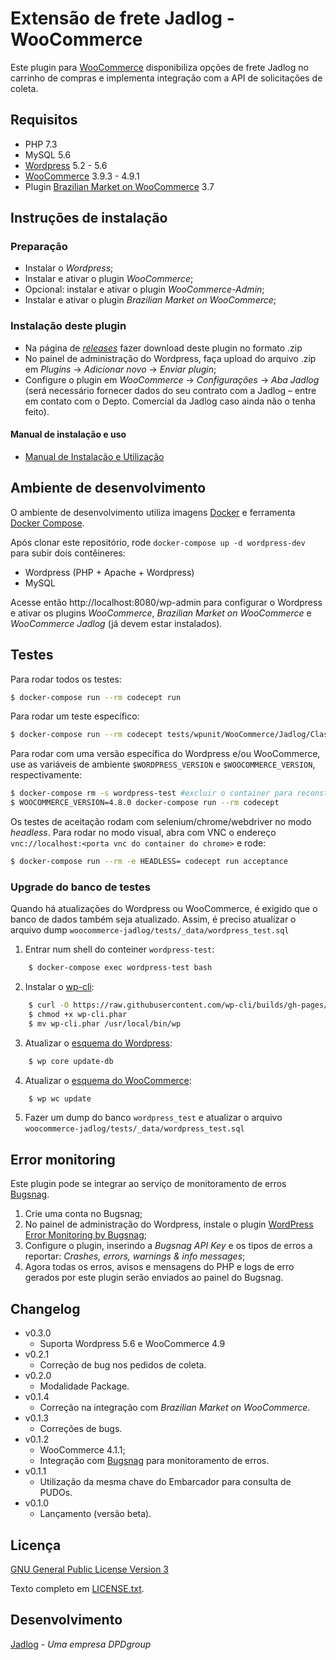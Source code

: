 # Extensão de frete Jadlog - WooCommerce

Este plugin para [WooCommerce](https://woocommerce.com) disponibiliza opções de frete Jadlog no carrinho de compras e implementa integração com a API de solicitações de coleta.


## Requisitos

* PHP 7.3
* MySQL 5.6
* [Wordpress](https://wordpress.org) 5.2 - 5.6
* [WooCommerce](https://woocommerce.com) 3.9.3 - 4.9.1
* Plugin [Brazilian Market on WooCommerce](https://wordpress.org/plugins/woocommerce-extra-checkout-fields-for-brazil/) 3.7


## Instruções de instalação

### Preparação
* Instalar o *Wordpress*;
* Instalar e ativar o plugin *WooCommerce*;
* Opcional: instalar e ativar o plugin *WooCommerce-Admin*;
* Instalar e ativar o plugin *Brazilian Market on WooCommerce*;

### Instalação deste plugin
* Na página de *[releases](https://github.com/Jadlog/woocommerce/releases)* fazer download deste plugin no formato .zip 
* No painel de administração do Wordpress, faça upload do arquivo .zip em *Plugins* -> *Adicionar novo* -> *Enviar plugin*;
* Configure o plugin em *WooCommerce* -> *Configurações* -> *Aba Jadlog* (será necessário fornecer dados do seu contrato com a Jadlog &ndash; entre em contato com o Depto. Comercial da Jadlog caso ainda não o tenha feito).


#### Manual de instalação e uso
* [Manual de Instalação e Utilização](doc/MANUAL.md)


## Ambiente de desenvolvimento

O ambiente de desenvolvimento utiliza imagens [Docker](https://www.docker.com) e ferramenta [Docker Compose](https://docs.docker.com/compose/).

Após clonar este repositório, rode `docker-compose up -d wordpress-dev` para subir dois contêineres:

- Wordpress (PHP + Apache + Wordpress)
- MySQL

Acesse então http://localhost:8080/wp-admin para configurar o Wordpress e ativar os plugins *WooCommerce*, *Brazilian Market on WooCommerce* e *WooCommerce Jadlog* (já devem estar instalados).


## Testes

Para rodar todos os testes:

```bash
$ docker-compose run --rm codecept run
```

Para rodar um teste específico:

```bash
$ docker-compose run --rm codecept tests/wpunit/WooCommerce/Jadlog/Classes/EmbarcadorServiceTest.php
```

Para rodar com uma versão específica do Wordpress e/ou WooCommerce, use as
variáveis de ambiente `$WORDPRESS_VERSION` e `$WOOCOMMERCE_VERSION`,
respectivamente:

```bash
$ docker-compose rm -s wordpress-test #excluir o container para reconstruir o volume com a versão correta
$ WOOCOMMERCE_VERSION=4.8.0 docker-compose run --rm codecept
```

Os testes de aceitação rodam com selenium/chrome/webdriver no modo _headless_.
Para rodar no modo visual, abra com VNC o endereço `vnc://localhost:<porta vnc do container do chrome>` e rode:

```bash
$ docker-compose run --rm -e HEADLESS= codecept run acceptance
```

### Upgrade do banco de testes

Quando há atualizações do Wordpress ou WooCommerce, é exigido que o banco de dados também seja atualizado. Assim, é preciso atualizar o arquivo dump `woocommerce-jadlog/tests/_data/wordpress_test.sql`

1. Entrar num shell do conteiner `wordpress-test`:
```bash
    $ docker-compose exec wordpress-test bash
```
2. Instalar o [wp-cli](https://wp-cli.org/#installing):
```bash
    $ curl -O https://raw.githubusercontent.com/wp-cli/builds/gh-pages/phar/wp-cli.phar
    $ chmod +x wp-cli.phar
    $ mv wp-cli.phar /usr/local/bin/wp
```
3. Atualizar o [esquema do Wordpress](https://developer.wordpress.org/cli/commands/core/update-db/):
```bash
    $ wp core update-db
```
4. Atualizar o [esquema do WooCommerce](https://github.com/woocommerce/woocommerce/wiki/Upgrading-the-database-using-WP-CLI):
```bash
    $ wp wc update
```
5. Fazer um dump do banco `wordpress_test` e atualizar o arquivo `woocommerce-jadlog/tests/_data/wordpress_test.sql`

## Error monitoring

Este plugin pode se integrar ao serviço de monitoramento de erros [Bugsnag](https://www.bugsnag.com).

1. Crie uma conta no Bugsnag;
1. No painel de administração do Wordpress, instale o plugin [WordPress Error Monitoring by Bugsnag](https://br.wordpress.org/plugins/bugsnag/);
1. Configure o plugin, inserindo a *Bugsnag API Key* e os tipos de erros a reportar: *Crashes, errors, warnings & info messages*;
1. Agora todas os erros, avisos e mensagens do PHP e logs de erro gerados por este plugin serão enviados ao painel do Bugsnag.

## Changelog

- v0.3.0
  - Suporta Wordpress 5.6 e WooCommerce 4.9
- v0.2.1
  - Correção de bug nos pedidos de coleta.
- v0.2.0
  - Modalidade Package.
- v0.1.4
  - Correção na integração com *Brazilian Market on WooCommerce*.
- v0.1.3
  - Correções de bugs.
- v0.1.2
  - WooCommerce 4.1.1;
  - Integração com [Bugsnag](https://www.bugsnag.com) para monitoramento de erros.
- v0.1.1
  - Utilização da mesma chave do Embarcador para consulta de PUDOs.
- v0.1.0
  - Lançamento (versão beta).

## Licença

[GNU General Public License Version 3](https://www.gnu.org/licenses/gpl-3.0.html)

Texto completo em [LICENSE.txt](woocommerce-jadlog/LICENSE.txt).

## Desenvolvimento

[Jadlog](http://www.jadlog.com.br) - *Uma empresa DPDgroup*

